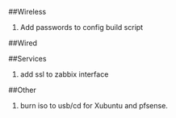 ##Wireless
1. Add passwords to config build script


##Wired


##Services
1. add ssl to zabbix interface


##Other
1. burn iso to usb/cd for Xubuntu and pfsense.
